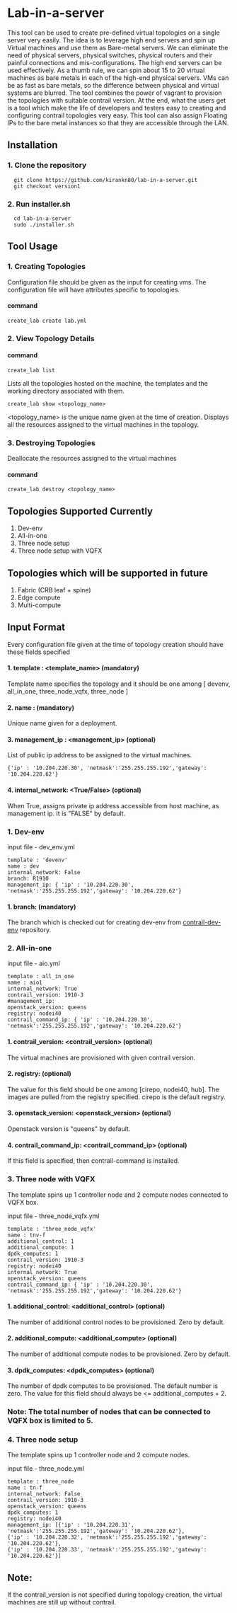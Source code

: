 # Lab-in-a-server

This tool can be used to create pre-defined virtual topologies on a single server very easily. The idea is to leverage high end servers and spin up Virtual machines and use them as Bare-metal servers. We can eliminate the need of physical servers, physical switches, physical routers and their painful connections and mis-configurations. The high end servers can be used effectively. As a thumb rule, we can spin about 15 to 20 virtual machines as bare metals in each of the high-end physical servers. VMs can be as fast as bare metals, so the difference between physical and virtual systems are blurred. The tool combines the power of vagrant to provision the topologies with suitable contrail version. At the end, what the users get is a tool which make the life of developers and testers easy to creating and configuring contrail topologies very easy. This tool can also assign Floating IPs to the bare metal instances so that they are accessible through the LAN.

## Installation

### 1. Clone the repository

```
  git clone https://github.com/kirankn80/lab-in-a-server.git
  git checkout version1

``` 
### 2. Run installer.sh 


```
  cd lab-in-a-server
  sudo ./installer.sh 

``` 

## Tool Usage

### 1. Creating Topologies
Configuration file should be given as the input for creating vms. The configuration file will have attributes specific to topologies.

#### command

```
create_lab create lab.yml
```

### 2. View Topology Details

#### command

```
create_lab list
```
Lists all the topologies hosted on the machine, the templates and the working directory associated with them.

```
create_lab show <topology_name> 
```
<topology_name> is the unique name given at the time of creation.
Displays all the resources assigned to the virtual machines in the topology.

### 3. Destroying Topologies
Deallocate the resources assigned to the virtual machines

#### command
```
create_lab destroy <topology_name>
```

## Topologies Supported Currently

1. Dev-env
2. All-in-one
3. Three node setup 
4. Three node setup with VQFX

## Topologies which will be supported in future

1. Fabric (CRB leaf + spine)
2. Edge compute
3. Multi-compute

## Input Format
Every configuration file given at the time of topology creation should have these fields specified

#### 1. template : <template_name> (mandatory)
Template name specifies the topology and it should be one among [ devenv, all_in_one, three_node_vqfx, three_node ] 

#### 2. name : <name> (mandatory)
Unique name given for a deployment. 

#### 3. management_ip : <management_ip> (optional)
List of public ip address to be assigned to the virtual machines.
```
{'ip' : '10.204.220.30', 'netmask':'255.255.255.192','gateway': '10.204.220.62'}
```
#### 4. internal_network: <True/False> (optional)
When True, assigns private ip address accessible from host machine, as management ip. It is "FALSE" by default.

### 1. Dev-env

input file - dev_env.yml
```
template : 'devenv'
name : dev
internal_network: False
branch: R1910
management_ip: { 'ip' : '10.204.220.30', 'netmask':'255.255.255.192','gateway': '10.204.220.62'}
```
#### 1. branch: <branch> (mandatory)
The branch which is checked out for creating dev-env from [contrail-dev-env](https://github.com/Juniper/contrail-dev-env.git) repository.

### 2. All-in-one

input file - aio.yml
```
template : all_in_one
name : aio1
internal_network: True
contrail_version: 1910-3
#management_ip:
openstack_version: queens
registry: nodei40
contrail_command_ip: { 'ip' : '10.204.220.30', 'netmask':'255.255.255.192','gateway': '10.204.220.62'}
```
#### 1. contrail_version: <contrail_version> (optional)
The virtual machines are provisioned with given contrail version. 

#### 2. registry: <registry> (optional)
The value for this field should be one among [cirepo, nodei40, hub]. The images are pulled from the registry specified. cirepo is the default registry.

#### 3. openstack_version: <openstack_version> (optional)
Openstack version is "queens" by default.

#### 4. contrail_command_ip: <contrail_command_ip> (optional)
If this field is specified, then contrail-command is installed.

### 3. Three node with VQFX
The template spins up 1 controller node and 2 compute nodes connected to VQFX box.

input file - three_node_vqfx.yml
```
template : 'three_node_vqfx'
name : tnv-f
additional_control: 1
additional_compute: 1
dpdk_computes: 1
contrail_version: 1910-3
registry: nodei40
internal_network: True
openstack_version: queens
contrail_command_ip: { 'ip' : '10.204.220.30', 'netmask':'255.255.255.192','gateway': '10.204.220.62'}
```
#### 1. additional_control: <additional_control> (optional)
The number of additional control nodes to be provisioned. Zero by default.

#### 2. additional_compute: <additional_compute> (optional)
The number of additional compute nodes to be provisioned. Zero by default.

#### 3. dpdk_computes: <dpdk_computes> (optional)
The number of dpdk computes to be provisioned. The default number is zero. The value for this field should always be <= additional_computes + 2.

### Note: The total number of nodes that can be connected to VQFX box is limited to 5. 
### 4. Three node setup
The template spins up 1 controller node and 2 compute nodes.

input file - three_node.yml
```
template : three_node
name : tn-f
internal_network: False
contrail_version: 1910-3
openstack_version: queens
dpdk_computes: 1
registry: nodei40
management_ip: [{'ip' : '10.204.220.31', 'netmask':'255.255.255.192','gateway': '10.204.220.62'},
{'ip' : '10.204.220.32', 'netmask':'255.255.255.192','gateway': '10.204.220.62'},
{'ip' : '10.204.220.33', 'netmask':'255.255.255.192','gateway': '10.204.220.62'}]
```
## Note:
If the contrail_version is not specified during topology creation, the virtual machines are still up without contrail.
